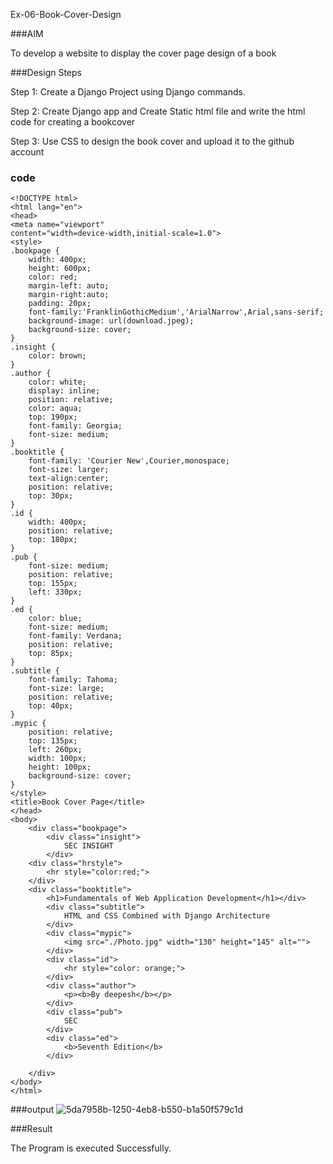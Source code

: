 Ex-06-Book-Cover-Design

###AIM

To develop a website to display the cover page design of a book

###Design Steps

Step 1:
Create a Django Project using Django commands.

Step 2:
Create Django app and Create Static html file and write the html code for creating a bookcover

Step 3:
Use CSS to design the book cover and upload it to the github account

### code
```
<!DOCTYPE html>
<html lang="en">
<head>
<meta name="viewport"
content="width=device-width,initial-scale=1.0">
<style>
.bookpage {
    width: 400px;
    height: 600px;
    color: red;
    margin-left: auto;
    margin-right:auto;
    padding: 20px;
    font-family:'FranklinGothicMedium','ArialNarrow',Arial,sans-serif;
    background-image: url(download.jpeg);
    background-size: cover;
}
.insight {
    color: brown;
}
.author {
    color: white;
    display: inline;
    position: relative;
    color: aqua;
    top: 190px;
    font-family: Georgia;
    font-size: medium;
}
.booktitle {
    font-family: 'Courier New',Courier,monospace;
    font-size: larger;
    text-align:center;
    position: relative;
    top: 30px;
}
.id {
    width: 400px;
    position: relative;
    top: 180px;
}
.pub {
    font-size: medium;
    position: relative;
    top: 155px;
    left: 330px;
}
.ed {
    color: blue;
    font-size: medium;
    font-family: Verdana;
    position: relative;
    top: 85px;
}
.subtitle {
    font-family: Tahoma;
    font-size: large;
    position: relative;
    top: 40px;
}
.mypic {
    position: relative;
    top: 135px;
    left: 260px;
    width: 100px;
    height: 100px;
    background-size: cover;
}
</style>
<title>Book Cover Page</title>
</head>
<body>
    <div class="bookpage">
        <div class="insight">
            SEC INSIGHT
        </div>
    <div class="hrstyle">
        <hr style="color:red;"> 
    </div>
    <div class="booktitle">
        <h1>Fundamentals of Web Application Development</h1></div>
        <div class="subtitle">
            HTML and CSS Combined with Django Architecture
        </div>
        <div class="mypic">
            <img src="./Photo.jpg" width="130" height="145" alt="">
        </div>
        <div class="id">
            <hr style="color: orange;">
        </div>
        <div class="author">
            <p><b>By deepesh</b></p>
        </div>
        <div class="pub">
            SEC
        </div>
        <div class="ed">
            <b>Seventh Edition</b>
        </div>

    </div>
</body>
</html>
```
###output
![5da7958b-1250-4eb8-b550-b1a50f579c1d](https://user-images.githubusercontent.com/118707617/215248560-4ae2680d-60d1-42ce-991f-3da0d5e84359.jpeg)

###Result

The Program is executed Successfully.
